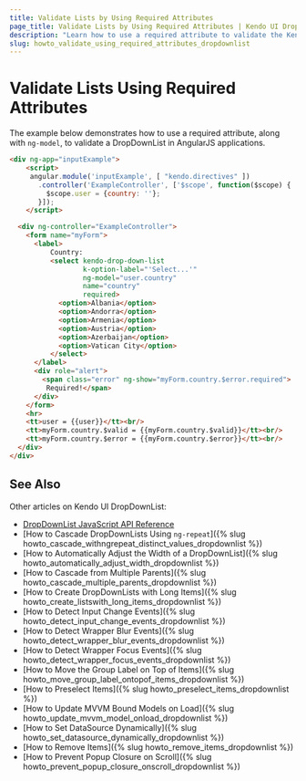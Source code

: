 ```yaml
---
title: Validate Lists by Using Required Attributes
page_title: Validate Lists by Using Required Attributes | Kendo UI DropDownList
description: "Learn how to use a required attribute to validate the Kendo UI DropDownList widget in AngualrJS applications."
slug: howto_validate_using_required_attributes_dropdownlist
---
```


# Validate Lists Using Required Attributes

The example below demonstrates how to use a required attribute, along with `ng-model`, to validate a DropDownList in AngularJS applications.

```html
<div ng-app="inputExample">
    <script>
     angular.module('inputExample', [ "kendo.directives" ])
       .controller('ExampleController', ['$scope', function($scope) {
         $scope.user = {country: ''};
       }]);
    </script>

  <div ng-controller="ExampleController">
    <form name="myForm">
      <label>
          Country:
          <select kendo-drop-down-list
                  k-option-label="'Select...'"
                  ng-model="user.country"
                  name="country"
                  required>
            <option>Albania</option>
            <option>Andorra</option>
            <option>Armenia</option>
            <option>Austria</option>
            <option>Azerbaijan</option>
            <option>Vatican City</option>
          </select>
      </label>
      <div role="alert">
        <span class="error" ng-show="myForm.country.$error.required">
         Required!</span>
      </div>
    </form>
    <hr>
    <tt>user = {{user}}</tt><br/>
    <tt>myForm.country.$valid = {{myForm.country.$valid}}</tt><br/>
    <tt>myForm.country.$error = {{myForm.country.$error}}</tt><br/>
  </div>
</div>
```

## See Also

Other articles on Kendo UI DropDownList:

* [DropDownList JavaScript API Reference](/api/javascript/ui/dropdownlist)
* [How to Cascade DropDownLists Using `ng-repeat`]({% slug howto_cascade_withngrepeat_distinct_values_dropdownlist %})
* [How to Automatically Adjust the Width of a DropDownList]({% slug howto_automatically_adjust_width_dropdownlist %})
* [How to Cascade from Multiple Parents]({% slug howto_cascade_multiple_parents_dropdownlist %})
* [How to Create DropDownLists with Long Items]({% slug howto_create_listswith_long_items_dropdownlist %})
* [How to Detect Input Change Events]({% slug howto_detect_input_change_events_dropdownlist %})
* [How to Detect Wrapper Blur Events]({% slug howto_detect_wrapper_blur_events_dropdownlist %})
* [How to Detect Wrapper Focus Events]({% slug howto_detect_wrapper_focus_events_dropdownlist %})
* [How to Move the Group Label on Top of Items]({% slug howto_move_group_label_ontopof_items_dropdownlist %})
* [How to Preselect Items]({% slug howto_preselect_items_dropdownlist %})
* [How to Update MVVM Bound Models on Load]({% slug howto_update_mvvm_model_onload_dropdownlist %})
* [How to Set DataSource Dynamically]({% slug howto_set_datasource_dynamically_dropdownlist %})
* [How to Remove Items]({% slug howto_remove_items_dropdownlist %})
* [How to Prevent Popup Closure on Scroll]({% slug howto_prevent_popup_closure_onscroll_dropdownlist %})
